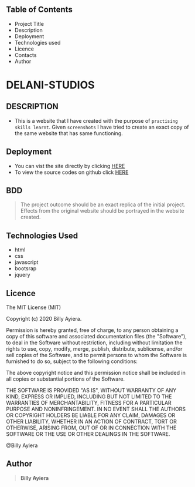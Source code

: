 ## Table of Contents

- Project Title
- Description
- Deployment
- Technologies used
- Licence
- Contacts
- Author

# DELANI-STUDIOS

## DESCRIPTION

- This is a website that I have created with the purpose of  `practising skills learnt`. Given `screenshots` I have tried to create an exact copy of the same website that has same functioning.

## Deployment

- You can vist the site directly by clicking [HERE](https://skimanikings.github.io/Delani-Studios/)
- To view the source codes on github click [HERE](https://github.com/SkimaniKings/Delani-Studios)

## BDD

> The project outcome should be an exact replica of the initial project. 
> Effects from the original website should be portrayed in the website created. 

## Technologies Used
- html
 - css
 - javascript
 - bootsrap 
 - jquery
 
## Licence

The MIT License (MIT)

Copyright (c) 2020 Billy Ayiera.

Permission is hereby granted, free of charge, to any person obtaining a copy of this software and associated documentation files (the "Software"), to deal in the Software without restriction, including without limitation the rights to use, copy, modify, merge, publish, distribute, sublicense, and/or sell copies of the Software, and to permit persons to whom the Software is furnished to do so, subject to the following conditions:

The above copyright notice and this permission notice shall be included in all copies or substantial portions of the Software.

THE SOFTWARE IS PROVIDED "AS IS", WITHOUT WARRANTY OF ANY KIND, EXPRESS OR IMPLIED, INCLUDING BUT NOT LIMITED TO THE WARRANTIES OF MERCHANTABILITY, FITNESS FOR A PARTICULAR PURPOSE AND NONINFRINGEMENT. IN NO EVENT SHALL THE AUTHORS OR COPYRIGHT HOLDERS BE LIABLE FOR ANY CLAIM, DAMAGES OR OTHER LIABILITY, WHETHER IN AN ACTION OF CONTRACT, TORT OR OTHERWISE, ARISING FROM, OUT OF OR IN CONNECTION WITH THE SOFTWARE OR THE USE OR OTHER DEALINGS IN THE SOFTWARE.

@Billy Ayiera

## Author

> **Billy Ayiera**
